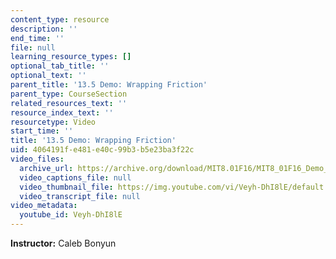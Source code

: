```yaml
---
content_type: resource
description: ''
end_time: ''
file: null
learning_resource_types: []
optional_tab_title: ''
optional_text: ''
parent_title: '13.5 Demo: Wrapping Friction'
parent_type: CourseSection
related_resources_text: ''
resource_index_text: ''
resourcetype: Video
start_time: ''
title: '13.5 Demo: Wrapping Friction'
uid: 4064191f-e481-e40c-99b3-b5e23ba3f22c
video_files:
  archive_url: https://archive.org/download/MIT8.01F16/MIT8_01F16_Demo_04_360p.mp4
  video_captions_file: null
  video_thumbnail_file: https://img.youtube.com/vi/Veyh-DhI8lE/default.jpg
  video_transcript_file: null
video_metadata:
  youtube_id: Veyh-DhI8lE
---
```


**Instructor:** Caleb Bonyun